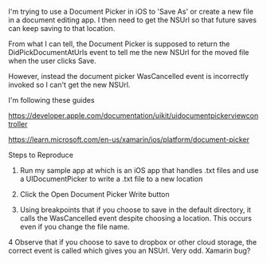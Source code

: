 I'm trying to use a Document Picker in iOS to 'Save As' or create a new file in a document editing app. I then need to get the NSUrl so that future saves can keep saving to that location.

From what I can tell, the Document Picker is supposed to return the DidPickDocumentAtUrls event to tell me the new NSUrl for the moved file when the user clicks Save.

However, instead the document picker WasCancelled event is incorrectly invoked so I can't get the new NSUrl.

I'm following these guides

https://developer.apple.com/documentation/uikit/uidocumentpickerviewcontroller

https://learn.microsoft.com/en-us/xamarin/ios/platform/document-picker

Steps to Reproduce

1. Run my sample app at which is an iOS app that handles .txt files and use a UIDocumentPicker to write a .txt file to a new location

2. Click the Open Document Picker Write button

3. Using breakpoints that if you choose to save in the default directory, it calls the WasCancelled event despite choosing a location. This occurs even if you change the file name.

4 Observe that if you choose to save to dropbox or other cloud storage, the correct event is called which gives you an NSUrl. Very odd. Xamarin bug?
